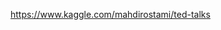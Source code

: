 <a href='https://www.kaggle.com/mahdirostami/ted-talks'>https://www.kaggle.com/mahdirostami/ted-talks</a>
